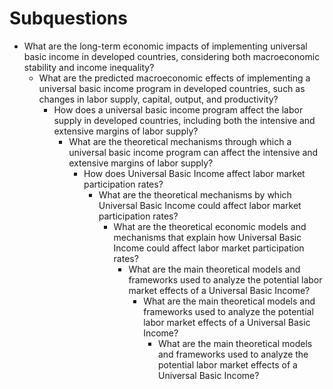 # Subquestions

- What are the long-term economic impacts of implementing universal basic income in developed countries, considering both macroeconomic stability and income inequality?
    - What are the predicted macroeconomic effects of implementing a universal basic income program in developed countries, such as changes in labor supply, capital, output, and productivity?
        - How does a universal basic income program affect the labor supply in developed countries, including both the intensive and extensive margins of labor supply?
            - What are the theoretical mechanisms through which a universal basic income program can affect the intensive and extensive margins of labor supply?
                - How does Universal Basic Income affect labor market participation rates?
                    - What are the theoretical mechanisms by which Universal Basic Income could affect labor market participation rates?
                        - What are the theoretical economic models and mechanisms that explain how Universal Basic Income could affect labor market participation rates?
                            - What are the main theoretical models and frameworks used to analyze the potential labor market effects of a Universal Basic Income?
                                - What are the main theoretical models and frameworks used to analyze the potential labor market effects of a Universal Basic Income?
                                    - What are the main theoretical models and frameworks used to analyze the potential labor market effects of a Universal Basic Income?
